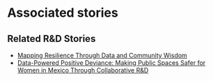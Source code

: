 # Associated stories

<!-- !!DO NOT REMOVE!! start autogenerated hyperlinks -->
## Related R&D Stories
- [Mapping Resilience Through Data and Community Wisdom](../stories/?doc=Explorers_SOM)
- [Data-Powered Positive Deviance: Making Public Spaces Safer for Women in Mexico Through Collaborative R&D](../stories/?doc=Explorers_MEX)
<!-- !!DO NOT REMOVE!! end autogenerated hyperlinks -->
